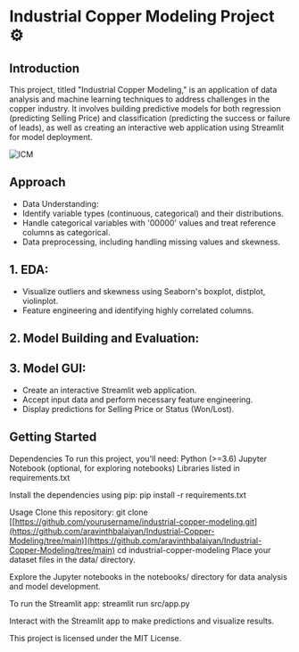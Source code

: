 # Industrial Copper Modeling Project ⚙

## Introduction
This project, titled "Industrial Copper Modeling," is an application of data analysis and machine learning techniques to address challenges in the copper industry. It involves building predictive models for both regression (predicting Selling Price) and classification (predicting the success or failure of leads), as well as creating an interactive web application using Streamlit for model deployment.

![ICM](https://github.com/aravinthbalaiyan/Industrial-Copper-Modeling/assets/144364538/f7318534-1983-47e6-8cd7-79b3f09be13c)

## Approach
- Data Understanding:
- Identify variable types (continuous, categorical) and their
  distributions.
- Handle categorical variables with '00000' values and treat reference   
  columns as categorical.
- Data preprocessing, including handling missing values and skewness.

## 1. EDA:
- Visualize outliers and skewness using Seaborn's boxplot, distplot, 
  violinplot.
- Feature engineering and identifying highly correlated columns.

## 2. Model Building and Evaluation:

## 3. Model GUI:
- Create an interactive Streamlit web application.
- Accept input data and perform necessary feature engineering.
- Display predictions for Selling Price or Status (Won/Lost).

## Getting Started
Dependencies
To run this project, you'll need:
Python (>=3.6)
Jupyter Notebook (optional, for exploring notebooks)
Libraries listed in requirements.txt

Install the dependencies using pip:
pip install -r requirements.txt

Usage
Clone this repository:
git clone [[https://github.com/yourusername/industrial-copper-modeling.git](https://github.com/aravinthbalaiyan/Industrial-Copper-Modeling/tree/main)](https://github.com/aravinthbalaiyan/Industrial-Copper-Modeling/tree/main)
cd industrial-copper-modeling
Place your dataset files in the data/ directory.

Explore the Jupyter notebooks in the notebooks/ directory for data analysis and model development.

To run the Streamlit app:
streamlit run src/app.py

Interact with the Streamlit app to make predictions and visualize results.

This project is licensed under the MIT License.







